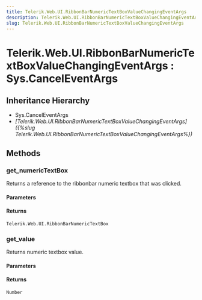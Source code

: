 ```yaml
---
title: Telerik.Web.UI.RibbonBarNumericTextBoxValueChangingEventArgs
description: Telerik.Web.UI.RibbonBarNumericTextBoxValueChangingEventArgs
slug: Telerik.Web.UI.RibbonBarNumericTextBoxValueChangingEventArgs
---
```


# Telerik.Web.UI.RibbonBarNumericTextBoxValueChangingEventArgs : Sys.CancelEventArgs

## Inheritance Hierarchy

* Sys.CancelEventArgs
* *[Telerik.Web.UI.RibbonBarNumericTextBoxValueChangingEventArgs]({%slug Telerik.Web.UI.RibbonBarNumericTextBoxValueChangingEventArgs%})*


## Methods

### get_numericTextBox

Returns a reference to the ribbonbar numeric textbox that was clicked.

#### Parameters

#### Returns

`Telerik.Web.UI.RibbonBarNumericTextBox`

### get_value

Returns numeric textbox value.

#### Parameters

#### Returns

`Number`

